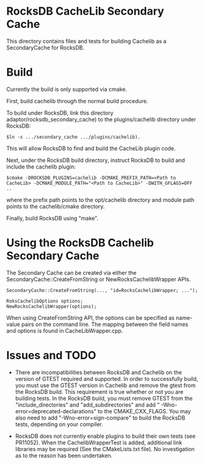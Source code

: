 # RocksDB CacheLib Secondary Cache

This directory contains files and tests for building Cachelib as a SecondaryCache for RocksDB.

# Build

Currently the build is only supported via cmake.

First, build cachelib through the normal build procedure.

To build under RocksDB, link this directory adaptor/rocksdb_secondary_cache) to the plugins/cachelib directory under RocksDB:
```
$ln -s .../secondary_cache .../plugins/cachelib).
```
This will allow RocksDB to find and build the CacheLib plugin code.

Next, under the RocksDB build directory, instruct RocksDB to build and include the cachelib plugin:
```
$cmake -DROCKSDB_PLUGINS=cachelib -DCMAKE_PREFIX_PATH=<Path to CacheLib> -DCMAKE_MODULE_PATH="<Path to CacheLib>" -DWITH_GFLAGS=OFF ..
```
where  the prefix path points to the opt/cachelib directory and module path points to the cachelib/cmake directory.

Finally, build RocksDB using "make".

# Using the RocksDB Cachelib Secondary Cache

The Secondary Cache can be created via either the SecondaryCache::CreateFromString or NewRocksCachelibWrapper APIs.
```
SecondaryCache::CreateFromString(..., "id=RocksCachelibWrapper; ...");

RoksCachelibOptions options;
NewRocksCachelibWrapper(options);
```

When using CreateFromString API, the options can be specified as name-value pairs on the command line. The mapping between the field names and options is found in CacheLibWrapper.cpp.

# Issues and TODO

* There are incompatibilities between RocksDB and Cachelib on the version of GTEST required and supported.  In order to successfully build, you must use the GTEST version in Cachelib and remove the gtest from the RocksDB build.  This requirement is true whether or not you are building tests.  In the RocksDB build, you must remove GTEST from the "include_directories" and "add_subdirectories" and add " -Wno-error=deprecated-declarations" to the CMAKE_CXX_FLAGS.  You may also need to add "-Wno-error=sign-compare" to build the RocksDB tests, depending on your compiler.

* RocksDB does not currently enable plugins to build their own tests (see PR11052).  When the CachelibWrapperTest is added, additional link libraries may be required (See the CMakeLists.txt file).  No investigation as to the reason has been undertaken.



